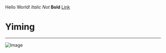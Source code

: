 Hello World!
_Italic_
_Not_
__Bold__
[Link][1]

[1]: https://translate.google.com/
# Yiming
***
![Image][2]

[2]: https://upload.wikimedia.org/wikipedia/commons/a/a3/Eq_it-na_pizza-margherita_sep2005_sml.jpg
